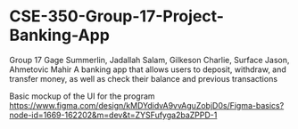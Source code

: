 # CSE-350-Group-17-Project-Banking-App
Group 17 Gage Summerlin, Jadallah Salam, Gilkeson Charlie, Surface Jason, Ahmetovic Mahir
A banking app that allows users to deposit, withdraw, and transfer money, as well as check their balance and previous transactions

Basic mockup of the UI for the program
https://www.figma.com/design/kMDYdidvA9vvAguZobjD0s/Figma-basics?node-id=1669-162202&m=dev&t=ZYSFufyga2baZPPD-1
